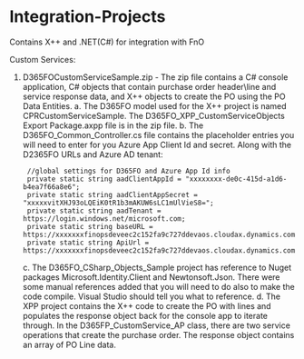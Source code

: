 # Integration-Projects
Contains X++ and .NET(C#) for integration with FnO

Custom Services:
1. D365FOCustomServiceSample.zip - The zip file contains a C# console application, C# objects that contain purchase order header\line and service response data, and X++ objects to create the PO using the PO Data Entities. 
    a. The D365FO model used for the X++ project is named CPRCustomServiceSample. The D365FO_XPP_CustomServiceObjects Export Package.axpp file is in the zip file.
    b. The D365FO_Common_Controller.cs file contains the placeholder entries you will need to enter for you Azure App Client Id and secret. Along with the D2365FO URLs and Azure           AD tenant:

        //global settings for D365FO and Azure App Id info
   	    private static string aadClientAppId = "xxxxxxxx-de0c-415d-a1d6-b4ea7f66a8e6";
        private static string aadClientAppSecret = "xxxxxvitXHJ93oLQEiK0tR1b3mAKUW6sLC1mUlVieS8=";
        private static string aadTenant = https://login.windows.net/microsoft.com;
        private static string baseURL = https://xxxxxxxfinopsdeveec2c152fa9c727ddevaos.cloudax.dynamics.com;
        private static string ApiUrl = https://xxxxxxxfinopsdeveec2c152fa9c727ddevaos.cloudax.dynamics.com/api/services;
    c. The D365FO_CSharp_Objects_Sample project has reference to Nuget packages Microsoft.Identity.Client and Newtonsoft.Json. There were some manual references added that you             will need to do also to make the code compile. Visual Studio should tell you what to reference.	
    d. The XPP project contains the X++ code to create the PO with lines and populates the response object back for the console app to iterate through.  In the                            D365FP_CustomService_AP class, there are two service operations that create the purchase order. The response object contains an array of PO Line data. 

